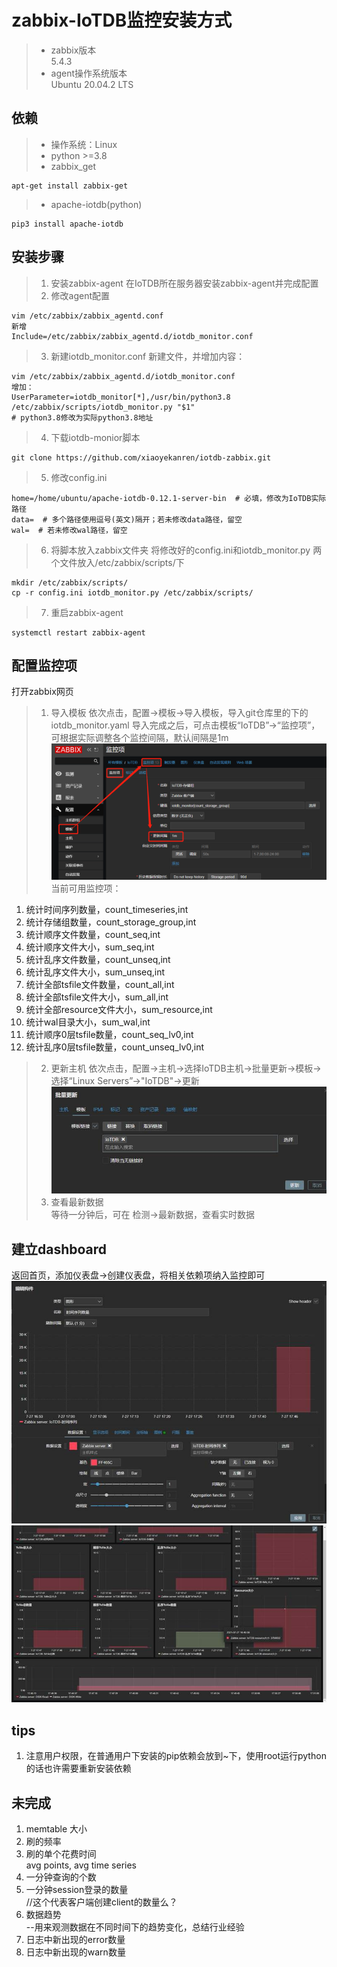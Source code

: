 # zabbix-IoTDB监控安装方式
> * zabbix版本  
5.4.3
> * agent操作系统版本  
Ubuntu 20.04.2 LTS  
## 依赖
> * 操作系统：Linux  
> * python >=3.8  
> * zabbix_get  
```
apt-get install zabbix-get
```
> * apache-iotdb(python)  
```
pip3 install apache-iotdb
```
## 安装步骤
>1. 安装zabbix-agent
在IoTDB所在服务器安装zabbix-agent并完成配置
>2. 修改agent配置
```
vim /etc/zabbix/zabbix_agentd.conf
新增
Include=/etc/zabbix/zabbix_agentd.d/iotdb_monitor.conf
```
>3. 新建iotdb_monitor.conf
新建文件，并增加内容：
```
vim /etc/zabbix/zabbix_agentd.d/iotdb_monitor.conf
增加：
UserParameter=iotdb_monitor[*],/usr/bin/python3.8 /etc/zabbix/scripts/iotdb_monitor.py "$1"
# python3.8修改为实际python3.8地址
```

>4. 下载iotdb-monior脚本
```
git clone https://github.com/xiaoyekanren/iotdb-zabbix.git
```

>5. 修改config.ini
```
home=/home/ubuntu/apache-iotdb-0.12.1-server-bin  # 必填，修改为IoTDB实际路径
data=  # 多个路径使用逗号(英文)隔开；若未修改data路径，留空
wal=  # 若未修改wal路径，留空
```

>6. 将脚本放入zabbix文件夹
将修改好的config.ini和iotdb_monitor.py 两个文件放入/etc/zabbix/scripts/下
```
mkdir /etc/zabbix/scripts/
cp -r config.ini iotdb_monitor.py /etc/zabbix/scripts/
```

>7. 重启zabbix-agent
```
systemctl restart zabbix-agent
```

## 配置监控项
打开zabbix网页
>1. 导入模板
依次点击，配置→模板→导入模板，导入git仓库里的下的iotdb_monitor.yaml
导入完成之后，可点击模板“IoTDB”→“监控项”，可根据实际调整各个监控间隔，默认间隔是1m  
![](img/model.png)  
当前可用监控项：
1. 统计时间序列数量，count_timeseries,int  
2. 统计存储组数量，count_storage_group,int  
3. 统计顺序文件数量，count_seq,int  
4. 统计顺序文件大小，sum_seq,int  
5. 统计乱序文件数量，count_unseq,int  
6. 统计乱序文件大小，sum_unseq,int  
7. 统计全部tsfile文件数量，count_all,int  
8. 统计全部tsfile文件大小，sum_all,int  
9. 统计全部resource文件大小，sum_resource,int  
10. 统计wal目录大小，sum_wal,int  
11. 统计顺序0层tsfile数量，count_seq_lv0,int  
12. 统计乱序0层tsfile数量，count_unseq_lv0,int  


>2. 更新主机
依次点击，配置→主机→选择IoTDB主机→批量更新→模板→选择“Linux Servers”→"IoTDB"→更新  
![](img/update_host.jpeg)  
>3. 查看最新数据  
等待一分钟后，可在 检测→最新数据，查看实时数据  

## 建立dashboard
返回首页，添加仪表盘→创建仪表盘，将相关依赖项纳入监控即可
![](img/dashboard1.jpeg)  
![](img/dashboard2.jpeg)  


## tips
1. 注意用户权限，在普通用户下安装的pip依赖会放到~下，使用root运行python的话也许需要重新安装依赖

## 未完成  
1. memtable 大小  
2. 刷的频率  
3. 刷的单个花费时间  
avg points, avg time series  
4. 一分钟查询的个数  
5. 一分钟session登录的数量  
    //这个代表客户端创建client的数量么？  
6. 数据趋势  
    --用来观测数据在不同时间下的趋势变化，总结行业经验  
7. 日志中新出现的error数量  
8. 日志中新出现的warn数量  
